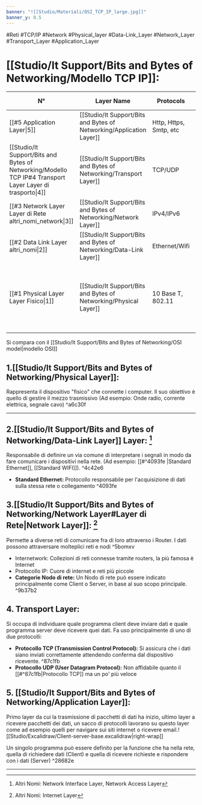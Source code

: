 ```yaml
---
banner: "![[Studio/Materiali/OSI_TCP_IP_large.jpg]]"
banner_y: 0.5
---
```


#Reti #TCP/IP #Network #Physical_layer #Data-Link_Layer #Network_Layer #Transport_Layer #Application_Layer 



# [[Studio/It Support/Bits and Bytes of Networking/Modello TCP IP]]:

| N°| Layer Name                    | Protocols             | Protocol Data Unit     | Addressing     | Devices                                      |
| --| ----------------------------- | --------------------- | ---------------------- | -------------- | -------------------------------------------- |
| [[#5 Application Layer\|5]] | [[Studio/It Support/Bits and Bytes of Networking/Application Layer]]             | Http, Https, Smtp, etc| Messages (Messaggi)    | n/a            | Browser, Email Client, etc                   |
| [[Studio/It Support/Bits and Bytes of Networking/Modello TCP IP#4 Transport Layer Layer di trasporto\|4]] | [[Studio/It Support/Bits and Bytes of Networking/Transport Layer]]                     | TCP/UDP               | Segments (Segmenti)    | Port Number :# |                                              |
| [[#3 Network Layer Layer di Rete altri_nomi_network\|3]] | [[Studio/It Support/Bits and Bytes of Networking/Network Layer]]                       | IPv4/IPv6             | Datagrams (Datagrammi) | IP Address     | Routers                                      |
| [[#2 Data Link Layer altri_nomi\|2]] | [[Studio/It Support/Bits and Bytes of Networking/Data-Link Layer]]                     | Ethernet/Wifi         | Frames                 | Mac Adress     | Switch                                       |
| [[#1 Physical Layer Layer Fisico\|1]] | [[Studio/It Support/Bits and Bytes of Networking/Physical Layer]] | 10 Base T, 802.11  | Bits (0 1)             | n/a            | [[Studio/It Support/Bits and Bytes of Networking/Alcuni Dispositivi di Rete#Hub\|Hubs]], Cavi di Rame, Fibra Ottica, Onde Radio |

Si compara con il [[Studio/It Support/Bits and Bytes of Networking/OSI model|modello OSI]]

## 1.[[Studio/It Support/Bits and Bytes of Networking/Physical Layer]]:
Rappresenta il dispositivo "fisico" che connette i computer. Il suo obiettivo è quello di gestire il mezzo trasmissivo (Ad esempio: Onde radio, corrente elettrica, segnale cavo) ^a6c30f

---


## 2.[[Studio/It Support/Bits and Bytes of Networking/Data-Link Layer]] Layer: [^altri_nomi]
Responsabile di definire un via comune di interpretare i segnali in modo da fare comunicare i dispositivi nella rete. (Ad esempio: [[#^4093fe |Standard Ethernet]], [[Standard WIFI]]). ^4c42e6


- **Standard Ethernet:** Protocollo responsabile per l'acquisizione di dati sulla stessa rete o collegamento ^4093fe


## 3.[[Studio/It Support/Bits and Bytes of Networking/Network Layer#Layer di Rete|Network Layer]]: [^altri_nomi_network]
Permette a diverse reti di comunicare fra di loro attraverso i Router. I dati possono attraversare molteplici reti e nodi ^5bomxv

- Internetwork: Collezioni di reti connesse tramite routers, la più famosa è Internet
- Protocollo IP: Cuore di internet e reti più piccole
- **Categorie Nodo di rete:** Un Nodo di rete può essere indicato principalmente come Client o Server, in base al suo scopo principale.  ^9b37b2


## 4. Transport Layer:
Si occupa di individuare quale programma client deve inviare dati e quale programma server deve ricevere quei dati. Fa uso principalmente di uno di due protocolli:
- **Protocollo TCP (Transmission Control Protocol):** Si assicura che i dati siano inviati correttamente attendendo conferma dal dispositivo ricevente. ^87c1fb
- **Protocollo UDP (User Datagram Protocol):** Non affidabile quanto il [[#^87c1fb|Protocollo TCP]] ma un po' più veloce



## 5. [[Studio/It Support/Bits and Bytes of Networking/Application Layer]]:
 Primo layer da cui la trasmissione di pacchetti di dati ha inizio, ultimo layer a ricevere pacchetti dei dati, un sacco di protocolli lavorano su questo layer come ad esempio quelli per navigare sui siti internet o ricevere email.![[Studio/Excalidraw/Client-server-base.excalidraw|right-wrap]]
 
 Un singolo programma può essere definito per la funzione che ha nella rete, quella di richiedere dati (Client) e quella di ricevere richieste e rispondere con i dati (Server)  ^28682e



---
[^altri_nomi]: Altri Nomi: Network Interface Layer, Network Access Layer
[^altri_nomi_network]: Altri Nomi: Internet Layer